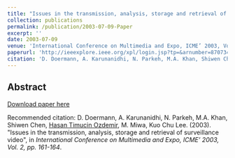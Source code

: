 ```yaml
---
title: "Issues in the transmission, analysis, storage and retrieval of surveillance video"
collection: publications
permalink: /publication/2003-07-09-Paper
excerpt: ''
date: 2003-07-09
venue: 'International Conference on Multimedia and Expo, ICME’ 2003, Vol. 2, pp. 161-164'
paperurl: 'http://ieeexplore.ieee.org/xpl/login.jsp?tp=&arnumber=870734&url=http%3A%2F%2Fieeexplore.ieee.org%2Fxpls%2Fabs_all.jsp%3Farnumber%3D870734'
citation: 'D. Doermann, A. Karunanidhi, N. Parkeh, M.A. Khan, Shiwen Chen, Hasan Timucin Ozdemir, M. Miwa, Kuo Chu Lee. (2003). &quot;Issues in the transmission, analysis, storage and retrieval of surveillance video&quot;, in <i>International Conference on Multimedia and Expo, ICME 2003, Vol. 2, pp. 161-164</i>.'
---
```


Abstract
-------- 

    
[Download paper here](http://ieeexplore.ieee.org/xpl/login.jsp?tp=&arnumber=870734&url=http%3A%2F%2Fieeexplore.ieee.org%2Fxpls%2Fabs_all.jsp%3Farnumber%3D870734)

Recommended citation: D. Doermann, A. Karunanidhi, N. Parkeh, M.A. Khan, Shiwen Chen, [Hasan Timucin Ozdemir](https://www.linkedin.com/in/hasantimucinozdemir/), M. Miwa, Kuo Chu Lee. (2003). "Issues in the transmission, analysis, storage and retrieval of surveillance video", in <i>International Conference on Multimedia and Expo, ICME’ 2003, Vol. 2, pp. 161-164</i>.
